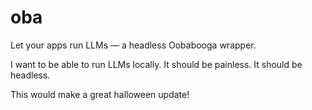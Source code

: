 # oba
Let your apps run LLMs — a headless Oobabooga wrapper.

I want to be able to run LLMs locally. It should be painless. It should be headless.

This would make a great halloween update!
